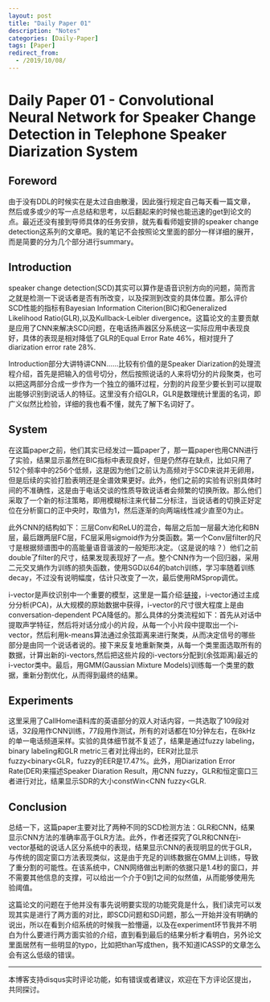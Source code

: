 ```yaml
---
layout: post
title: "Daily Paper 01"
description: "Notes"
categories: [Daily-Paper]
tags: [Paper]
redirect_from:
  - /2019/10/08/
---
```


# Daily Paper 01 - Convolutional Neural Network for Speaker Change Detection in Telephone Speaker Diarization System    

## Foreword  

由于没有DDL的时候实在是太过自由散漫，因此强行规定自己每天看一篇文章，然后或多或少的写一点总结和思考，以后翻起来的时候也能迅速的get到论文的点。最近还没有接到导师具体的任务安排，就先看看师姐安排的speaker change detection这系列的文章吧。我的笔记不会按照论文里面的部分一样详细的展开，而是简要的分为几个部分进行summary。  

## Introduction  

speaker change detection(SCD)其实可以算作是语音识别方向的问题，简而言之就是检测一下说话者是否有所改变，以及探测到改变的具体位置。那么评价SCD性能的指标有Bayesian Information Citerion(BIC)和Generalized Likelihood Ratio(GLR),以及Kullback-Leibler divergence。这篇论文的主要贡献是应用了CNN来解决SCD问题，在电话扬声器区分系统这一实际应用中表现良好，具体的表现是相对降低了GLR的Equal Error Rate 46%，相对提升了diarization error rate 28%.  

Introduction部分大讲特讲CNN……比较有价值的是Speaker Diarization的处理流程介绍，首先是把输入的信号切分，然后按照说话的人来将切分的片段聚类，也可以把这两部分合成一步作为一个独立的循环过程，分割的片段至少要长到可以提取出能够识别到说话人的特征。这里没有介绍GLR，GLR是数理统计里面的名词，即广义似然比检验，详细的我也看不懂，就先了解下名词好了。  

## System  

在这篇paper之前，他们其实已经发过一篇paper了，那一篇paper也用CNN进行了实验，结果显示虽然在BIC指标中表现良好，但是仍然存在缺点，比如只用了512个频率中的256个低频，这是因为他们之前认为高频对于SCD来说并无卵用，但是后续的实验打脸表明还是全谱效果更好。此外，他们之前的实验有识别具体时间的不准确性，这是由于电话交谈的性质导致说话者会频繁的切换所致。那么他们采取了一个新的标注策略，即用模糊标注来代替二分标注，当说话者的切换正好定位在分析窗口的正中央时，取值为1，然后逐渐的向两端线性减少直至0为止。  

此外CNN的结构如下：三层Conv和ReLU的混合，每层之后加一层最大池化和BN层，最后跟两层FC层，FC层采用sigmoid作为分类函数。第一个Conv层filter的尺寸是根据频谱图中的高能量语音谐波的一般矩形决定。（这是说的啥？）他们之前double了filter的尺寸，结果发现表现好了一点。整个CNN作为一个回归器，采用二元交叉熵作为训练的损失函数，使用SGD以64的batch训练，学习率随着训练decay，不过没有说明幅度，估计只改变了一次，最后使用RMSprop调优。  

i-vector是声纹识别中一个重要的模型，这里是一篇介绍:[链接](https://www.jianshu.com/p/e730e70de7f8)，i-vector通过主成分分析(PCA)，从大规模的原始数据中获得，i-vector的尺寸很大程度上是由conversation-dependent PCA降低的。那么具体的分类流程如下：首先从对话中提取声学特征，然后将对话分成小的片段，从每一个小片段中提取出一个i-vector，然后利用k-means算法通过余弦距离来进行聚类，从而决定信号的哪些部分是由同一个说话者说的。接下来反复地重新聚类，从每一个类里面选取所有的数据，计算出新的i-vectors,然后把这些片段的i-vectors分配到(余弦距离)最近的i-vector类中。最后，用GMM(Gaussian Mixture Models)训练每一个类里的数据，重新分割优化，从而得到最终的结果。

## Experiments  

这里采用了CallHome语料库的英语部分的双人对话内容，一共选取了109段对话，32段用作CNN训练，77段用作测试，所有的对话都在10分钟左右，在8kHz的单一电话频道采样。实验的具体细节就不复述了，结果是通过fuzzy labeling，binary labeling和GLR metric三者对比得出的，EER对比显示fuzzy<binary<GLR，fuzzy的EER是17.47%。此外，用Diarization Error Rate(DER)来描述Speaker Diaration Result，用CNN fuzzy，GLR和恒定窗口三者进行对比，结果显示SDR的大小constWin<CNN fuzzy<GLR.  

## Conclusion  

总结一下，这篇paper主要对比了两种不同的SCD检测方法：GLR和CNN，结果显示CNN方法的准确率高于GLR方法。此外，作者还探究了GLR和CNN在i-vector基础的说话人区分系统中的表现，结果显示CNN的表现明显的优于GLR，与传统的固定窗口方法表现类似，这是由于充足的训练数据在GMM上训练，导致了重分割的可能性。在该系统中，CNN网络做出判断的依据只是1.4秒的窗口，并不需要其他信息的支撑，可以给出一个介于0到1之间的似然值，从而能够使用先验阈值。  

这篇论文的问题在于他并没有事先说明要实现的功能究竟是什么，我们读完可以发现其实是进行了两方面的对比，即SCD问题和SD问题，那么一开始并没有明确的说出，所以在看到介绍系统的时候我一脸懵逼，以及在experiment环节我并不明白为什么要进行两方面实验的介绍，直到看到最后的结果分析才看明白，另外论文里面居然有一些明显的typo，比如把than写成then，我不知道ICASSP的文章怎么会有这么低级的错误。  

---
本博客支持disqus实时评论功能，如有错误或者建议，欢迎在下方评论区提出，共同探讨。  
